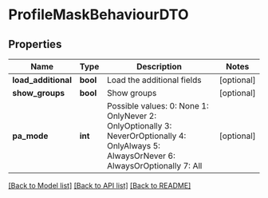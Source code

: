 # ProfileMaskBehaviourDTO

## Properties
Name | Type | Description | Notes
------------ | ------------- | ------------- | -------------
**load_additional** | **bool** | Load the additional fields | [optional] 
**show_groups** | **bool** | Show groups | [optional] 
**pa_mode** | **int** | Possible values:  0: None  1: OnlyNever  2: OnlyOptionally  3: NeverOrOptionally  4: OnlyAlways  5: AlwaysOrNever  6: AlwaysOrOptionally  7: All | [optional] 

[[Back to Model list]](../README.md#documentation-for-models) [[Back to API list]](../README.md#documentation-for-api-endpoints) [[Back to README]](../README.md)


